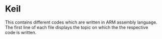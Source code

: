 # Keil
This contains  different codes which are written in ARM assembly language. The first line of each file displays the topic on which the the respective code is written.
